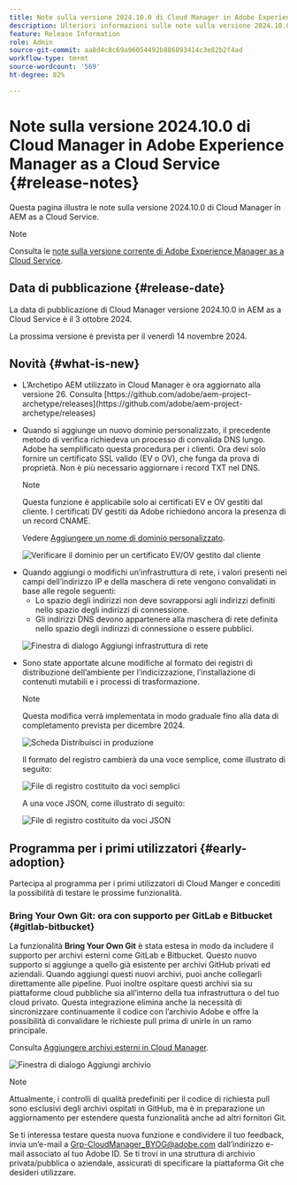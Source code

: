 ```yaml
---
title: Note sulla versione 2024.10.0 di Cloud Manager in Adobe Experience Manager as a Cloud Service
description: Ulteriori informazioni sulle note sulla versione 2024.10.0 di Cloud Manager in AEM as a Cloud Service.
feature: Release Information
role: Admin
source-git-commit: aa8d4c8c69a96054492b886893414c3e82b2f4ad
workflow-type: tm+mt
source-wordcount: '569'
ht-degree: 82%

---
```


# Note sulla versione 2024.10.0 di Cloud Manager in Adobe Experience Manager as a Cloud Service {#release-notes}

Questa pagina illustra le note sulla versione 2024.10.0 di Cloud Manager in AEM as a Cloud Service.

>[!NOTE]
>
>Consulta le [note sulla versione corrente di Adobe Experience Manager as a Cloud Service](/help/release-notes/release-notes-cloud/release-notes-current.md).

## Data di pubblicazione {#release-date}

La data di pubblicazione di Cloud Manager versione 2024.10.0 in AEM as a Cloud Service è il 3 ottobre 2024.

La prossima versione è prevista per il venerdì 14 novembre 2024.

## Novità {#what-is-new}

* <!-- BOTH CS & AMS --> L’Archetipo AEM utilizzato in Cloud Manager è ora aggiornato alla versione 26. Consulta [https://github.com/adobe/aem-project-archetype/releases](https://github.com/adobe/aem-project-archetype/releases)

<!-- (CMGR-59817) -->

* <!-- CS ONLY --> Quando si aggiunge un nuovo dominio personalizzato, il precedente metodo di verifica richiedeva un processo di convalida DNS lungo. Adobe ha semplificato questa procedura per i clienti. Ora devi solo fornire un certificato SSL valido (EV o OV), che funga da prova di proprietà. Non è più necessario aggiornare i record TXT nel DNS.

  >[!NOTE]
  >
  >Questa funzione è applicabile solo ai certificati EV e OV gestiti dal cliente. I certificati DV gestiti da Adobe richiedono ancora la presenza di un record CNAME.

  Vedere [Aggiungere un nome di dominio personalizzato](/help/implementing/cloud-manager/custom-domain-names/add-custom-domain-name.md).

  ![Verificare il dominio per un certificato EV/OV gestito dal cliente](/help/implementing/cloud-manager/assets/verify-domain-customer-managed-step.png)

* <!-- CS ONLY --> Quando aggiungi o modifichi un’infrastruttura di rete, i valori presenti nei campi dell’indirizzo IP e della maschera di rete vengono convalidati in base alle regole seguenti:

   * Lo spazio degli indirizzi non deve sovrapporsi agli indirizzi definiti nello spazio degli indirizzi di connessione.
   * Gli indirizzi DNS devono appartenere alla maschera di rete definita nello spazio degli indirizzi di connessione o essere pubblici.

  ![Finestra di dialogo Aggiungi infrastruttura di rete](/help/implementing/cloud-manager/release-notes/assets/network-infrastructure-add.png)

* <!-- CS ONLY --> Sono state apportate alcune modifiche al formato dei registri di distribuzione dell’ambiente per l’indicizzazione, l’installazione di contenuti mutabili e i processi di trasformazione.

  >[!NOTE]
  >
  >Questa modifica verrà implementata in modo graduale fino alla data di completamento prevista per dicembre 2024.

  ![Scheda Distribuisci in produzione](/help/implementing/cloud-manager/release-notes/assets/deploy-to-production-card.png)

  Il formato del registro cambierà da una voce semplice, come illustrato di seguito:

  ![File di registro costituito da voci semplici](/help/implementing/cloud-manager/release-notes/assets/log-file-simple-entry.png)

  A una voce JSON, come illustrato di seguito:

  ![File di registro costituito da voci JSON](/help/implementing/cloud-manager/release-notes/assets/log-file-json-entry.png)


## Programma per i primi utilizzatori {#early-adoption}

Partecipa al programma per i primi utilizzatori di Cloud Manger e concediti la possibilità di testare le prossime funzionalità.

### Bring Your Own Git: ora con supporto per GitLab e Bitbucket {#gitlab-bitbucket}

<!-- BOTH CS & AMS -->

La funzionalità **Bring Your Own Git** è stata estesa in modo da includere il supporto per archivi esterni come GitLab e Bitbucket. Questo nuovo supporto si aggiunge a quello già esistente per archivi GitHub privati ed aziendali. Quando aggiungi questi nuovi archivi, puoi anche collegarli direttamente alle pipeline. Puoi inoltre ospitare questi archivi sia su piattaforme cloud pubbliche sia all’interno della tua infrastruttura o del tuo cloud privato. Questa integrazione elimina anche la necessità di sincronizzare continuamente il codice con l’archivio Adobe e offre la possibilità di convalidare le richieste pull prima di unirle in un ramo principale.

Consulta [Aggiungere archivi esterni in Cloud Manager](/help/implementing/cloud-manager/managing-code/external-repositories.md).

![Finestra di dialogo Aggiungi archivio](/help/implementing/cloud-manager/release-notes/assets/repositories-add-release-notes.png)

>[!NOTE]
>
>Attualmente, i controlli di qualità predefiniti per il codice di richiesta pull sono esclusivi degli archivi ospitati in GitHub, ma è in preparazione un aggiornamento per estendere questa funzionalità anche ad altri fornitori Git.

Se ti interessa testare questa nuova funzione e condividere il tuo feedback, invia un’e-mail a [Grp-CloudManager_BYOG@adobe.com](mailto:Grp-CloudManager_BYOG@adobe.com) dall’indirizzo e-mail associato al tuo Adobe ID. Se ti trovi in una struttura di archivio privata/pubblica o aziendale, assicurati di specificare la piattaforma Git che desideri utilizzare.


<!-- ## Bug fixes




## Known Issues {#known-issues} -->
